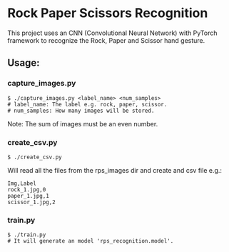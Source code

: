 # Rock Paper Scissors Recognition
This project uses an CNN (Convolutional Neural Network) with PyTorch framework to recognize the Rock, Paper and Scissor hand gesture.  
## Usage:
### capture_images.py
```
$ ./capture_images.py <label_name> <num_samples>
# label_name: The label e.g. rock, paper, scissor.
# num_samples: How many images will be stored.
```
Note: The sum of images must be an even number.
### create_csv.py
```
$ ./create_csv.py

```
Will read all the files from the rps_images dir and create and csv file e.g.:  
```
Img,Label
rock_1.jpg,0
paper_1.jpg,1
scissor_1.jpg,2
```
### train.py
```
$ ./train.py
# It will generate an model 'rps_recognition.model'.
```
